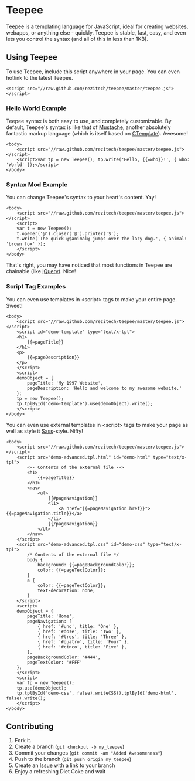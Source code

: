 Teepee
======

Teepee is a templating language for JavaScript, ideal for creating websites, webapps, or anything else - quickly. Teepee is stable, fast, easy, and even lets you control the syntax (and all of this in less than 1KB).


Using Teepee
------------

To use Teepee, include this script anywhere in your page. You can even hotlink to the latest Teepee.

	<script src="//raw.github.com/rezitech/teepee/master/teepee.js"></script>


### Hello World Example

Teepee syntax is both easy to use, and completely customizable. By default, Teepee's syntax is like that of [Mustache][mustache], another absolutely fantastic markup language (which is itself based on [CTemplate][ctemplate]). Awesome!

	<body>
		<script src="//raw.github.com/rezitech/teepee/master/teepee.js"></script>
		<script>var tp = new Teepee(); tp.write('Hello, {{=who}}!', { who: 'World' });</script>
	</body>


### Syntax Mod Example

You can change Teepee's syntax to your heart's content. Yay!

	<body>
		<script src="//raw.github.com/rezitech/teepee/master/teepee.js"></script>
		<script>
		var t = new Teepee();
		t.opener('@').closer('@').printer('$');
		t.write('The quick @$animal@ jumps over the lazy dog.', { animal: 'brown fox' });
		</script>
	</body>

That's right, you may have noticed that most functions in Teepee are chainable (like [jQuery][jquery]). Nice!


### Script Tag Examples

You can even use templates in &lt;script&gt; tags to make your entire page. Sweet!

	<body>
		<script src="//raw.github.com/rezitech/teepee/master/teepee.js"></script>
		<script id="demo-template" type="text/x-tpl">
		<h1>
			{{=pageTitle}}
		</h1>
		<p>
			{{=pageDescription}}
		</p>
		</script>
		<script>
		demoObject = {
			pageTitle: 'My 1997 Website',
			pageDescription: 'Hello and welcome to my awesome website.'
		};
		tp = new Teepee();
		tp.tplById('demo-template').use(demoObject).write();
		</script>
	</body>


You can even use external templates in &lt;script&gt; tags to make your page as well as style it [Sass][sass]-style. Nifty!

	<body>
		<script src="//raw.github.com/rezitech/teepee/master/teepee.js"></script>
		<script src="demo-advanced.tpl.html" id="demo-html" type="text/x-tpl">
			<-- Contents of the external file -->
			<h1>
				{{=pageTitle}}
			</h1>
			<nav>
				<ul>
					{{#pageNavigation}}
					<li>
						<a href="{{=pageNavigation.href}}">{{=pageNavigation.title}}</a>
					</li>
					{{/pageNavigation}}
				</Ul>
			</nav>
		</script>
		<script src="demo-advanced.tpl.css" id="demo-css" type="text/x-tpl">
			/* Contents of the external file */
			body {
				background: {{=pageBackgroundColor}};
				color: {{=pageTextColor}};
			}
			a {
				color: {{=pageTextColor}};
				text-decoration: none;
			}
		</script>
		<script>
		demoObject = {
			pageTitle: 'Home',
			pageNavigation: [
				{ href: '#uno', title: 'One' },
				{ href: '#dose', title: 'Two' },
				{ href: '#tres', title: 'Three' },
				{ href: '#quatro', title: 'Four' },
				{ href: '#cinco', title: 'Five' },
			],
			pageBackgroundColor: '#444',
			pageTextColor: '#FFF'
		};
		</script>
		<script>
		var tp = new Teepee();
		tp.use(demoObject);
		tp.tplById('demo-css', false).writeCSS().tplById('demo-html', false).write();
		</script>
	</body>


Contributing
------------

1. Fork it.
2. Create a branch (`git checkout -b my_teepee`)
3. Commit your changes (`git commit -am "Added Awesomeness"`)
4. Push to the branch (`git push origin my_teepee`)
5. Create an [Issue][1] with a link to your branch
6. Enjoy a refreshing Diet Coke and wait

[1]: //github.com/rezitech/teepee/issues
[mustache]: http://mustache.github.com/
[ctemplate]: //code.google.com/p/google-ctemplate/
[jquery]: http://jquery.com
[sass]: http://sass-lang.com/